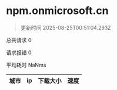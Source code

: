 
  # npm.onmicrosoft.cn

  > 更新时间 2025-08-25T00:51:04.293Z
  
  总共请求 0

  请求报错 0

  平均耗时 NaNms

|城市|ip|下载大小|速度|
|-----|----------|---|---|

  